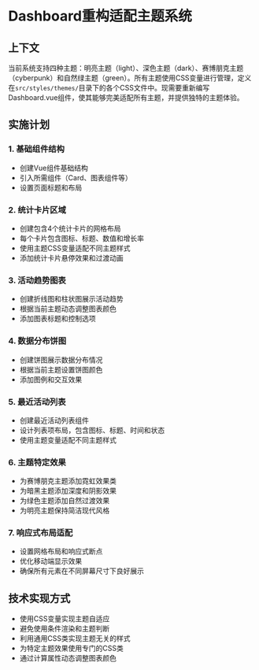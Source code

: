 # Dashboard重构适配主题系统

## 上下文
当前系统支持四种主题：明亮主题（light）、深色主题（dark）、赛博朋克主题（cyberpunk）和自然绿主题（green）。所有主题使用CSS变量进行管理，定义在`src/styles/themes/`目录下的各个CSS文件中。现需要重新编写Dashboard.vue组件，使其能够完美适配所有主题，并提供独特的主题体验。

## 实施计划

### 1. 基础组件结构
- 创建Vue组件基础结构
- 引入所需组件（Card、图表组件等）
- 设置页面标题和布局

### 2. 统计卡片区域
- 创建包含4个统计卡片的网格布局
- 每个卡片包含图标、标题、数值和增长率
- 使用主题CSS变量适配不同主题样式
- 添加统计卡片悬停效果和过渡动画

### 3. 活动趋势图表
- 创建折线图和柱状图展示活动趋势
- 根据当前主题动态调整图表颜色
- 添加图表标题和控制选项

### 4. 数据分布饼图
- 创建饼图展示数据分布情况
- 根据当前主题设置饼图颜色
- 添加图例和交互效果

### 5. 最近活动列表
- 创建最近活动列表组件
- 设计列表项布局，包含图标、标题、时间和状态
- 使用主题变量适配不同主题样式

### 6. 主题特定效果
- 为赛博朋克主题添加霓虹效果类
- 为暗黑主题添加深度和阴影效果
- 为绿色主题添加自然过渡效果
- 为明亮主题保持简洁现代风格

### 7. 响应式布局适配
- 设置网格布局和响应式断点
- 优化移动端显示效果
- 确保所有元素在不同屏幕尺寸下良好展示

## 技术实现方式
- 使用CSS变量实现主题自适应
- 避免使用条件渲染和主题判断
- 利用通用CSS类实现主题无关的样式
- 为特定主题效果使用专门的CSS类
- 通过计算属性动态调整图表颜色 
